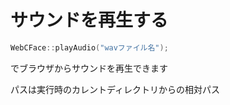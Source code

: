 # サウンドを再生する

```cpp
WebCFace::playAudio("wavファイル名");
```
でブラウザからサウンドを再生できます

パスは実行時のカレントディレクトリからの相対パス
